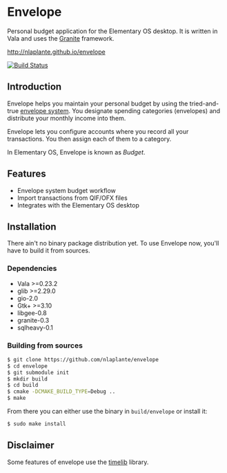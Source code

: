 # Envelope

Personal budget application for the Elementary OS desktop. It
is written in Vala and uses the [Granite](https://launchpad.net/granite) framework.

http://nlaplante.github.io/envelope

[![Build Status](https://travis-ci.org/nlaplante/envelope.svg)](https://travis-ci.org/nlaplante/envelope)

## Introduction

Envelope helps you maintain your personal budget by using the tried-and-true [envelope system](https://en.wikipedia.org/wiki/Envelope_system). You designate spending categories (envelopes) and distribute your monthly income into them.

Envelope lets you configure accounts where you record all your transactions. You then assign each of them to a category.

In Elementary OS, Envelope is known as *Budget*.

## Features

* Envelope system budget workflow
* Import transactions from QIF/OFX files
* Integrates with the Elementary OS desktop

## Installation

There ain't no binary package distribution yet. To use Envelope now, you'll have to build it from sources.

### Dependencies
* Vala >=0.23.2
* glib >=2.29.0
* gio-2.0
* Gtk+ >=3.10
* libgee-0.8
* granite-0.3
* sqlheavy-0.1

### Building from sources
```sh
$ git clone https://github.com/nlaplante/envelope
$ cd envelope
$ git submodule init
$ mkdir build
$ cd build
$ cmake -DCMAKE_BUILD_TYPE=Debug ..
$ make
```
From there you can either use the binary in `build/envelope` or install it:
```sh
$ sudo make install
```
## Disclaimer

Some features of envelope use the [timelib](https://github.com/derickr/timelib)
library.
